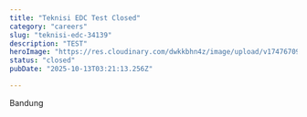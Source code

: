 ```yaml
---
title: "Teknisi EDC Test Closed"
category: "careers"
slug: "teknisi-edc-34139"
description: "TEST"
heroImage: "https://res.cloudinary.com/dwkkbhn4z/image/upload/v1747670954/uploads/zy70ljky7xa0stxbcslw.png"
status: "closed"
pubDate: "2025-10-13T03:21:13.256Z"

---
```





Bandung